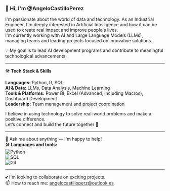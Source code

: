 <br />

### 👋 Hi, I'm @AngeloCastilloPerez

I'm passionate about the world of data and technology. As an Industrial Engineer, I'm deeply interested in Artificial Intelligence and how it can be used to create real impact and improve people's lives.  
I'm currently working with AI and Large Language Models (LLMs), managing teams and leading projects focused on innovative solutions.

💡 My goal is to lead AI development programs and contribute to meaningful technological advancements.

---

🛠️ **Tech Stack & Skills**

**Languages:** Python, R, SQL  
**AI & Data:** LLMs, Data Analysis, Machine Learning  
**Tools & Platforms:** Power BI, Excel (Advanced, including Macros), Dashboard Development  
**Leadership:** Team management and project coordination

I believe in using technology to solve real-world problems and make a positive difference.  
Let’s connect and build the future together 🚀

---

💬 Ask me about anything — I'm happy to help!  
🛠️ **Languages and tools:**  
![Python](https://img.shields.io/badge/Python-black?style=for-the-badge&logo=python)  
![SQL](https://img.shields.io/badge/SQL-black?style=for-the-badge&logo=postgresql)  
![Git](https://img.shields.io/badge/Git-black?style=for-the-badge&logo=git)

---

💕 I'm looking to collaborate on exciting projects.  
📫 How to reach me: [angelocastilloperz@outlook.es](mailto:angelocastilloperz@outlook.es)


<!---
AngeloCastilloPJ/AngeloCastilloPJ is a ✨ special ✨ repository because its `README.md` (this file) appears on your GitHub profile.
You can click the Preview link to take a look at your changes.
--->
